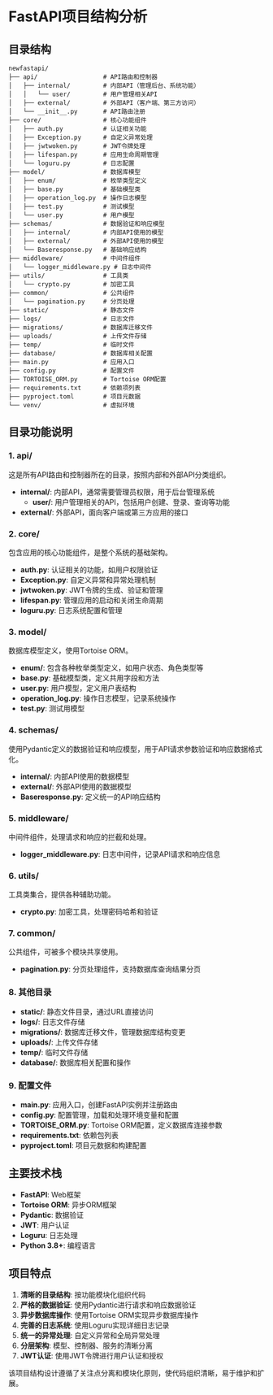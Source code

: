 # FastAPI项目结构分析

## 目录结构

```
newfastapi/
├── api/                  # API路由和控制器
│   ├── internal/         # 内部API（管理后台、系统功能）
│   │   └── user/         # 用户管理相关API
│   ├── external/         # 外部API（客户端、第三方访问）
│   └── __init__.py       # API路由注册
├── core/                 # 核心功能组件
│   ├── auth.py           # 认证相关功能
│   ├── Exception.py      # 自定义异常处理
│   ├── jwtwoken.py       # JWT令牌处理
│   ├── lifespan.py       # 应用生命周期管理
│   └── loguru.py         # 日志配置
├── model/                # 数据库模型
│   ├── enum/             # 枚举类型定义
│   ├── base.py           # 基础模型类
│   ├── operation_log.py  # 操作日志模型
│   ├── test.py           # 测试模型
│   └── user.py           # 用户模型
├── schemas/              # 数据验证和响应模型
│   ├── internal/         # 内部API使用的模型
│   ├── external/         # 外部API使用的模型
│   └── Baseresponse.py   # 基础响应结构
├── middleware/           # 中间件组件
│   └── logger_middleware.py # 日志中间件
├── utils/                # 工具类
│   └── crypto.py         # 加密工具
├── common/               # 公共组件
│   └── pagination.py     # 分页处理
├── static/               # 静态文件
├── logs/                 # 日志文件
├── migrations/           # 数据库迁移文件
├── uploads/              # 上传文件存储
├── temp/                 # 临时文件
├── database/             # 数据库相关配置
├── main.py               # 应用入口
├── config.py             # 配置文件
├── TORTOISE_ORM.py       # Tortoise ORM配置
├── requirements.txt      # 依赖项列表
├── pyproject.toml        # 项目元数据
└── venv/                 # 虚拟环境
```

## 目录功能说明

### 1. api/
这是所有API路由和控制器所在的目录，按照内部和外部API分类组织。
- **internal/**: 内部API，通常需要管理员权限，用于后台管理系统
  - **user/**: 用户管理相关的API，包括用户创建、登录、查询等功能
- **external/**: 外部API，面向客户端或第三方应用的接口

### 2. core/
包含应用的核心功能组件，是整个系统的基础架构。
- **auth.py**: 认证相关的功能，如用户权限验证
- **Exception.py**: 自定义异常和异常处理机制
- **jwtwoken.py**: JWT令牌的生成、验证和管理
- **lifespan.py**: 管理应用的启动和关闭生命周期
- **loguru.py**: 日志系统配置和管理

### 3. model/
数据库模型定义，使用Tortoise ORM。
- **enum/**: 包含各种枚举类型定义，如用户状态、角色类型等
- **base.py**: 基础模型类，定义共用字段和方法
- **user.py**: 用户模型，定义用户表结构
- **operation_log.py**: 操作日志模型，记录系统操作
- **test.py**: 测试用模型

### 4. schemas/
使用Pydantic定义的数据验证和响应模型，用于API请求参数验证和响应数据格式化。
- **internal/**: 内部API使用的数据模型
- **external/**: 外部API使用的数据模型
- **Baseresponse.py**: 定义统一的API响应结构

### 5. middleware/
中间件组件，处理请求和响应的拦截和处理。
- **logger_middleware.py**: 日志中间件，记录API请求和响应信息

### 6. utils/
工具类集合，提供各种辅助功能。
- **crypto.py**: 加密工具，处理密码哈希和验证

### 7. common/
公共组件，可被多个模块共享使用。
- **pagination.py**: 分页处理组件，支持数据库查询结果分页

### 8. 其他目录
- **static/**: 静态文件目录，通过URL直接访问
- **logs/**: 日志文件存储
- **migrations/**: 数据库迁移文件，管理数据库结构变更
- **uploads/**: 上传文件存储
- **temp/**: 临时文件存储
- **database/**: 数据库相关配置和操作

### 9. 配置文件
- **main.py**: 应用入口，创建FastAPI实例并注册路由
- **config.py**: 配置管理，加载和处理环境变量和配置
- **TORTOISE_ORM.py**: Tortoise ORM配置，定义数据库连接参数
- **requirements.txt**: 依赖包列表
- **pyproject.toml**: 项目元数据和构建配置

## 主要技术栈

- **FastAPI**: Web框架
- **Tortoise ORM**: 异步ORM框架
- **Pydantic**: 数据验证
- **JWT**: 用户认证
- **Loguru**: 日志处理
- **Python 3.8+**: 编程语言

## 项目特点

1. **清晰的目录结构**: 按功能模块化组织代码
2. **严格的数据验证**: 使用Pydantic进行请求和响应数据验证
3. **异步数据库操作**: 使用Tortoise ORM实现异步数据库操作
4. **完善的日志系统**: 使用Loguru实现详细日志记录
5. **统一的异常处理**: 自定义异常和全局异常处理
6. **分层架构**: 模型、控制器、服务的清晰分离
7. **JWT认证**: 使用JWT令牌进行用户认证和授权

该项目结构设计遵循了关注点分离和模块化原则，使代码组织清晰，易于维护和扩展。
